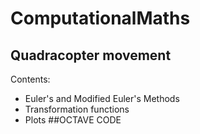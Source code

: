 # ComputationalMaths
## Quadracopter movement
Contents: 
  * Euler's and Modified Euler's Methods 
  * Transformation functions
  * Plots
##OCTAVE CODE
